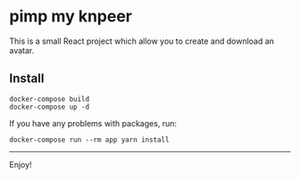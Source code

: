 # pimp my knpeer


This is a small React project which allow you to create and download an avatar.

## Install

```
docker-compose build
docker-compose up -d
```

If you have any problems with packages, run:
```
docker-compose run --rm app yarn install
```

---

Enjoy!
